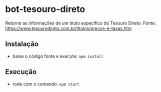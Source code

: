 # bot-tesouro-direto
Retorna as informações de um título específico do Tesouro Direto.
Fonte: https://www.tesourodireto.com.br/titulos/precos-e-taxas.htm

## Instalação
- baixe o código fonte e execute: `npm install`

## Execução
- rode com o comando: `npm start`
